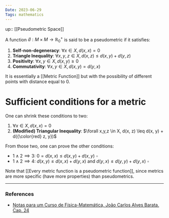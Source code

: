```yaml
---
Date: 2023-06-29
Tags: mathematics
---
```

up:: [[Pseudometric Space]]

A function $\tilde{d}: M \times M \to \mathbb{R}^+_0$ is said to be a pseudometric if it satisfies:
1. **Self-non-degeneracy**: $\forall x \in X, d(x,x) = 0$
2. **Triangle Inequality**: $\forall x,y,z \in X, d(x, z) \leq d(x, y) + d(y, z)$
3. **Positivity**: $\forall x, y \in X, d(x,y) \geq 0$
4. **Commutativity**: $\forall x,y \in X, d(x,y) = d(y,x)$

It is essentially a [[Metric Function]] but with the possibility of different points with distance equal to $0$. 

# Sufficient conditions for a metric
One can shrink these conditions to two:
1. $\forall x \in X, d(x,x) = 0$
2. **(Modified) Triangular Inequality**: $\forall x,y,z \in X, d(x, z) \leq d(x, y) + d({\color{red} z, y})$

From those two, one can prove the other conditions:
- $1 \land 2 \implies 3$: $0 = d(x,x) \leq d(x,y) + d(x,y) \,\, \square$
- $1 \land 2 \implies 4$: $d(x,y) \leq d(x,x) + d(y,x)$ and $d(y,x) \leq d(y,y) + d(y,x) \,\,\square$ 

Note that [[Every metric function is a pseudometric function]], since metrics are more specific (have more properties) than pseudometrics.

---
### References
- [Notas para um Curso de Física-Matemática, João Carlos Alves Barata. Cap. 24](http://denebola.if.usp.br/~jbarata/Notas_de_aula/arquivos/nc-cap24.pdf) 